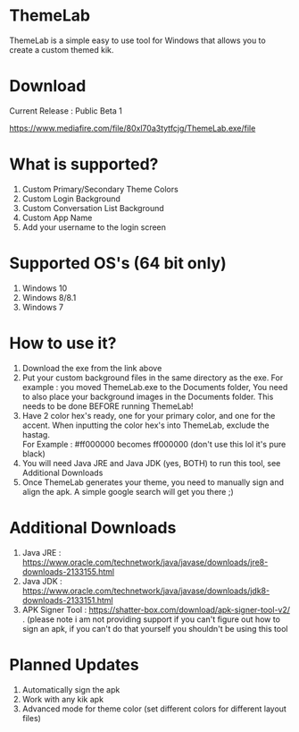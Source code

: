 # ThemeLab
ThemeLab is a simple easy to use tool for Windows that allows you to create a custom themed kik.

# Download 
Current Release : Public Beta 1

https://www.mediafire.com/file/80xl70a3tytfcjg/ThemeLab.exe/file

# What is supported?
1. Custom Primary/Secondary Theme Colors
2. Custom Login Background
3. Custom Conversation List Background
4. Custom App Name
5. Add your username to the login screen

# Supported OS's (64 bit only)
1. Windows 10
2. Windows 8/8.1
3. Windows 7

# How to use it?
1. Download the exe from the link above
2. Put your custom background files in the same directory as the exe.
For example : you moved ThemeLab.exe to the Documents folder,
You need to also place your background images in the Documents folder.
This needs to be done BEFORE running ThemeLab!
3. Have 2 color hex's ready, one for your primary color, and one for the accent.
When inputting the color hex's into ThemeLab, exclude the hastag.  
For Example : #ff000000 becomes ff000000 (don't use this lol it's pure black)
4. You will need Java JRE and Java JDK (yes, BOTH) to run this tool, see Additional Downloads
5. Once ThemeLab generates your theme, you need to manually sign and align the apk.
A simple google search will get you there ;)

# Additional Downloads
1. Java JRE : https://www.oracle.com/technetwork/java/javase/downloads/jre8-downloads-2133155.html
2. Java JDK : https://www.oracle.com/technetwork/java/javase/downloads/jdk8-downloads-2133151.html
3. APK Signer Tool : https://shatter-box.com/download/apk-signer-tool-v2/ .
(please note i am not providing support if you can't figure out how to sign an apk, if you can't do
that yourself you shouldn't be using this tool

# Planned Updates
1. Automatically sign the apk
2. Work with any kik apk
3. Advanced mode for theme color (set different colors for different layout files)

